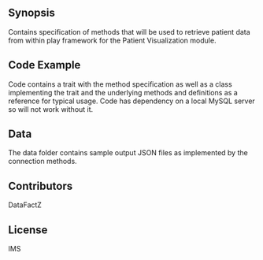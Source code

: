 ## Synopsis

Contains specification of methods that will be used to retrieve patient data from within play framework for the Patient Visualization module.

## Code Example

Code contains a trait with the method specification  as well as a class implementing the trait and the underlying methods and definitions as a reference for typical usage.
Code has dependency on a local MySQL server so will not work without it.

## Data

The data folder contains sample output JSON files as implemented by the connection methods.

## Contributors

DataFactZ

## License

IMS